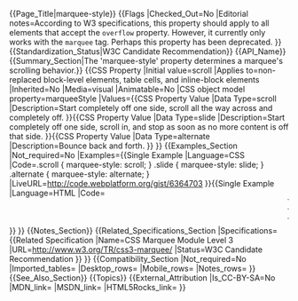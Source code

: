 {{Page_Title|marquee-style}}
{{Flags
|Checked_Out=No
|Editorial notes=According to W3 specifications, this property should apply to all elements that accept the <code>overflow</code> property. However, it currently only works with the <code>marquee</code> tag. Perhaps this property has been deprecated.
}}
{{Standardization_Status|W3C Candidate Recommendation}}
{{API_Name}}
{{Summary_Section|The 'marquee-style' property determines a marquee's scrolling behavior.}}
{{CSS Property
|Initial value=scroll
|Applies to=non-replaced block-level elements, table cells, and inline-block elements
|Inherited=No
|Media=visual
|Animatable=No
|CSS object model property=marqueeStyle
|Values={{CSS Property Value
|Data Type=scroll
|Description=Start completely off one side, scroll all the way across and completely off.
}}{{CSS Property Value
|Data Type=slide
|Description=Start completely off one side, scroll in, and stop as soon as no more content is off that side.
}}{{CSS Property Value
|Data Type=alternate
|Description=Bounce back and forth.
}}
}}
{{Examples_Section
|Not_required=No
|Examples={{Single Example
|Language=CSS
|Code=.scroll { marquee-style: scroll; }
.slide { marquee-style: slide; }
.alternate { marquee-style: alternate; }
|LiveURL=http://code.webplatform.org/gist/6364703
}}{{Single Example
|Language=HTML
|Code=<marquee class="scroll">This demonstrates the 'scroll' value of the 'marquee-style' property.</marquee>
<marquee class="slide">This demonstrates the 'slide' value of the 'marquee-style' property.</marquee>
<marquee class="alternate">This demonstrates the 'alternate' value of the 'marquee-style' property.</marquee>
}}
}}
{{Notes_Section}}
{{Related_Specifications_Section
|Specifications={{Related Specification
|Name=CSS Marquee Module Level 3
|URL=http://www.w3.org/TR/css3-marquee/
|Status=W3C Candidate Recommendation
}}
}}
{{Compatibility_Section
|Not_required=No
|Imported_tables=
|Desktop_rows=
|Mobile_rows=
|Notes_rows=
}}
{{See_Also_Section}}
{{Topics}}
{{External_Attribution
|Is_CC-BY-SA=No
|MDN_link=
|MSDN_link=
|HTML5Rocks_link=
}}